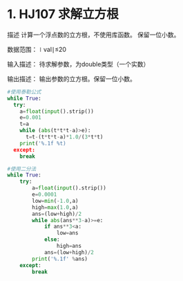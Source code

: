 # 1. HJ107 求解立方根
描述
计算一个浮点数的立方根，不使用库函数。
保留一位小数。

数据范围：∣val∣≤20 

输入描述：
待求解参数，为double类型（一个实数）

输出描述：
输出参数的立方根。保留一位小数。
```python
#使用泰勒公式
while True:
  try:
    a=float(input().strip())
    e=0.001
    t=a
    while (abs(t*t*t-a)>e):
      t=t-(t*t*t-a)*1.0/(3*t*t)
    print('%.1f %t)
  except:
    break
```

```python
#使用二分法
while True:
    try:
        a=float(input().strip())
        e=0.0001
        low=min(-1.0,a)
        high=max(1.0,a)
        ans=(low+high)/2
        while abs(ans**3-a)>=e:
            if ans**3<a:
                low=ans 
            else:
                high=ans 
            ans=(low+high)/2
        print('%.1f' %ans)
    except:
        break 
```
